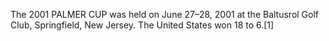 The 2001 PALMER CUP was held on June 27–28, 2001 at the Baltusrol Golf Club, Springfield, New Jersey. The United States won 18 to 6.[1]
